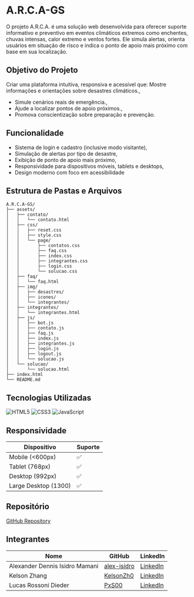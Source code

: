 # A.R.C.A-GS

O projeto A.R.C.A. é uma solução web desenvolvida para oferecer suporte informativo e preventivo em eventos climáticos extremos como enchentes, chuvas intensas, calor extremo e ventos fortes. Ele simula alertas, orienta usuários em situação de risco e indica o ponto de apoio mais próximo com base em sua localização.

## Objetivo do Projeto

Criar uma plataforma intuitiva, responsiva e acessível que:
Mostre informações e orientações sobre desastres climáticos.,

- Simule cenários reais de emergência.,
- Ajude a localizar pontos de apoio próximos.,
- Promova conscientização sobre preparação e prevenção.

## Funcionalidade

- Sistema de login e cadastro (inclusive modo visitante),
- Simulação de alertas por tipo de desastre,
- Exibição de ponto de apoio mais próximo,
- Responsividade para dispositivos móveis, tablets e desktops,
- Design moderno com foco em acessibilidade

## Estrutura de Pastas e Arquivos

```
A.R.C.A-GS/
├── assets/
│   ├── contato/
│   │   └── contato.html
│   ├── css/
│   │   ├── reset.css
│   │   ├── style.css
│   │   └── page/
│   │       ├── contatos.css
│   │       ├── faq.css
│   │       ├── index.css
│   │       ├── integrantes.css
│   │       ├── login.css
│   │       └── solucao.css
│   ├── faq/
│   │   └── faq.html
│   ├── img/
│   │   ├── desastres/
│   │   ├── icones/
│   │   └── integrantes/
│   ├── integrantes/
│   │   └── integrantes.html
│   ├── js/
│   │   ├── bot.js
│   │   ├── contato.js
│   │   ├── faq.js
│   │   ├── index.js
│   │   ├── integrantes.js
│   │   ├── login.js
│   │   ├── logout.js
│   │   └── solucao.js
│   └── solucao/
│       └── solucao.html
├── index.html
└── README.md
```

## Tecnologias Utilizadas

![HTML5](https://img.shields.io/badge/HTML5-E34F26?style=for-the-badge&logo=html5&logoColor=white)
![CSS3](https://img.shields.io/badge/CSS3-1572B6?style=for-the-badge&logo=css3&logoColor=white)
![JavaScript](https://img.shields.io/badge/JavaScript-F7DF1E?style=for-the-badge&logo=javascript&logoColor=black)

## Responsividade

| Dispositivo       | Suporte |
|------------------|---------|
| Mobile (<600px)  | ✅       |
| Tablet (768px)   | ✅       |
| Desktop (992px) | ✅       |
| Large Desktop (1300) | ✅       |
## Repositório

[GitHub Repository](https://github.com/ARCA-Usguri-do-Dev/A.R.C.A-GS)

## Integrantes

| Nome                           | GitHub                                        | LinkedIn                                                                |
| ------------------------------ | --------------------------------------------- | ----------------------------------------------------------------------- |
| Alexander Dennis Isidro Mamani | [alex-isidro](https://github.com/alex-isidro) | [LinkedIn](https://www.linkedin.com/in/alexander-dennis-a3b48824b/)     |
| Kelson Zhang                   | [KelsonZh0](https://github.com/KelsonZh0)     | [LinkedIn](https://www.linkedin.com/in/kelson-zhang-211456323/)         |
| Lucas Rossoni Dieder           | [PxS00](https://github.com/PxS00)             | [LinkedIn](https://www.linkedin.com/in/lucas-rossoni-dieder-32242a353/) |
